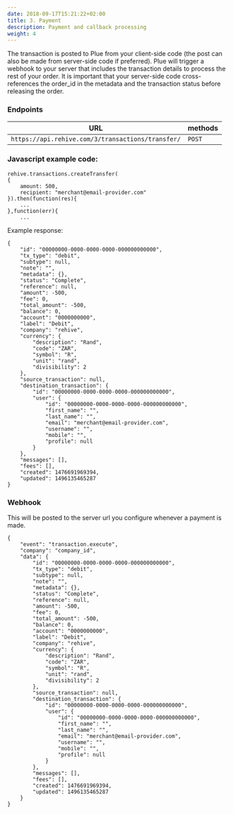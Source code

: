 ```yaml
---
date: 2018-09-17T15:21:22+02:00
title: 3. Payment
description: Payment and callback processing
weight: 4
---
```


The transaction is posted to Plue from your client-side code (the post can also be made from server-side code if preferred). Plue will trigger a webhook to your server that includes the transaction details to process the rest of your order. It is important that your server-side code cross-references the order_id in the metadata and the transaction status before releasing the order.  

### Endpoints
URL | methods
---|---
`https://api.rehive.com/3/transactions/transfer/` | `POST`

### Javascript example code:
```
rehive.transactions.createTransfer(
{
    amount: 500,
    recipient: "merchant@email-provider.com"
}).then(function(res){
    ...
},function(err){
    ...
```

Example response:
```
{
    "id": "00000000-0000-0000-0000-000000000000",
    "tx_type": "debit",
    "subtype": null,
    "note": "",
    "metadata": {},
    "status": "Complete",
    "reference": null,
    "amount": -500,
    "fee": 0,
    "total_amount": -500,
    "balance": 0,
    "account": "0000000000",
    "label": "Debit",
    "company": "rehive",
    "currency": {
        "description": "Rand",
        "code": "ZAR",
        "symbol": "R",
        "unit": "rand",
        "divisibility": 2
    },
    "source_transaction": null,
    "destination_transaction": {
        "id": "00000000-0000-0000-0000-000000000000",
        "user": {
            "id": "00000000-0000-0000-0000-000000000000",
            "first_name": "",
            "last_name": "",
            "email": "merchant@email-provider.com",
            "username": "",
            "mobile": "",
            "profile": null
        }
    },
    "messages": [],
    "fees": [],
    "created": 1476691969394,
    "updated": 1496135465287
}
```

### Webhook
This will be posted to the server url you configure whenever a payment is made.
```
{
    "event": "transaction.execute",
    "company": "company_id",
    "data": {
	    "id": "00000000-0000-0000-0000-000000000000",
	    "tx_type": "debit",
	    "subtype": null,
	    "note": "",
	    "metadata": {},
	    "status": "Complete",
	    "reference": null,
	    "amount": -500,
	    "fee": 0,
	    "total_amount": -500,
	    "balance": 0,
	    "account": "0000000000",
	    "label": "Debit",
	    "company": "rehive",
	    "currency": {
	        "description": "Rand",
	        "code": "ZAR",
	        "symbol": "R",
	        "unit": "rand",
	        "divisibility": 2
	    },
	    "source_transaction": null,
	    "destination_transaction": {
	        "id": "00000000-0000-0000-0000-000000000000",
	        "user": {
	            "id": "00000000-0000-0000-0000-000000000000",
	            "first_name": "",
	            "last_name": "",
	            "email": "merchant@email-provider.com",
	            "username": "",
	            "mobile": "",
	            "profile": null
	        }
	    },
	    "messages": [],
	    "fees": [],
	    "created": 1476691969394,
	    "updated": 1496135465287
	}
}
```





